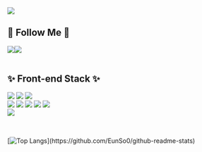 <img src="https://capsule-render.vercel.app/api?type=waving&color=auto&height=250&section=header&text=Hello%20I'm%20EunSoo!&desc=FrontEnd&fontSize=80&animation=fadeIn&fontColor=ffffff&fontAlignY=40&descAlignY=60" />

<div align="left">

## 🌈 Follow Me 🌈
<div style="display:flex; flex-direction:row;">
    <a href="https://velog.io/@euns00">
        <img src="https://img.shields.io/badge/Velog-11B48A?style=flat-square&logo=Vimeo&logoColor=white&link=https://velog.io/@euns00"/>
    </a>
    <a href="https://www.notion.so/8b1351bb9dd64eacb467f367e358a429?pvs=4">
        <img src="https://img.shields.io/badge/Notion-9999FF?style=flat-square&logo=Notion&logoColor=white"> 
    </a>
</div><br>

## ✨ Front-end Stack ✨

<div align="left">
  <img src="https://img.shields.io/badge/HTML-E34F26?style=flat-square&logo=HTML5&logoColor=white"/>
  <img src="https://img.shields.io/badge/CSS3-F68212?style=flat-square&logo=CSS3&logoColor=white"/>
  <img src="https://img.shields.io/badge/StyledComponents/Emotion-DB7093?style=flat-square&logo=Styled-components&logoColor=white"/><br/>
  <img src="https://img.shields.io/badge/JavaScript-F7DF1E?style=flat-square&logo=JavaScript&logoColor=white"/>
  <img src="https://img.shields.io/badge/TypeScript-3178C6?style=flat-square&logo=TypeScript&logoColor=white"/>
  <img src="https://img.shields.io/badge/React-61DAFB?style=flat-square&logo=React&logoColor=white"/>
  <img src="https://img.shields.io/badge/Redux-764ABC?style=flat-square&logo=Redux&logoColor=white"/>
  <img src="https://img.shields.io/badge/Recoil-FD2251?style=flat-square&logo=Recoil&logoColor=white"/><br/>
  <img src="https://img.shields.io/badge/ReactQuery-0000123?style=flat-square&logo=ReactQuery&logoColor=white"/>
</div>


<br><br>
[![Top Langs](https://github-readme-stats.vercel.app/api/top-langs/?username='EunSo0'&layout=compact&custom_title=My&nbsp;Language&nbsp;)](https://github.com/EunSo0/github-readme-stats)
  


